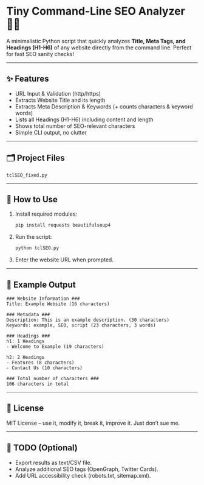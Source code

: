 
# Tiny Command-Line SEO Analyzer 🕵️‍♂️

A minimalistic Python script that quickly analyzes **Title, Meta Tags, and Headings (H1-H6)** of any website directly from the command line. Perfect for fast SEO sanity checks!

---

## ✨ Features
- URL Input & Validation (http/https)
- Extracts Website Title and its length
- Extracts Meta Description & Keywords (+ counts characters & keyword words)
- Lists all Headings (H1-H6) including content and length
- Shows total number of SEO-relevant characters
- Simple CLI output, no clutter

---

## 🗂️ Project Files
```
tclSEO_fixed.py
```

---

## 🚀 How to Use
1. Install required modules:
   ```bash
   pip install requests beautifulsoup4
   ```
2. Run the script:
   ```bash
   python tclSEO.py
   ```
3. Enter the website URL when prompted.

---

## 📖 Example Output
```
### Website Information ###
Title: Example Website (16 characters)

### Metadata ###
Description: This is an example description. (30 characters)
Keywords: example, SEO, script (23 characters, 3 words)

### Headings ###
h1: 1 Headings
- Welcome to Example (19 characters)

h2: 2 Headings
- Features (8 characters)
- Contact Us (10 characters)

### Total number of characters ###
106 characters in total
```

---

## 📖 License
MIT License – use it, modify it, break it, improve it. Just don’t sue me.

---

## 🧰 TODO (Optional)
- Export results as text/CSV file.
- Analyze additional SEO tags (OpenGraph, Twitter Cards).
- Add URL accessibility check (robots.txt, sitemap.xml).

